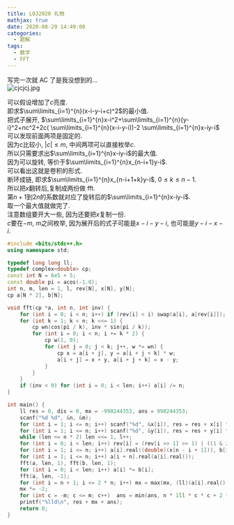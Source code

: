 ```yaml
---
title: LOJ2020 礼物
mathjax: true
date: 2020-08-29 14:49:00
categories: 
  - 题解
tags: 
  - 数学
  - FFT
---
```



写完一次就 AC 了是我没想到的...  
![cjcjcj.jpg][1]

可以假设增加了$c$亮度.  
即求$\sum\limits_{i=1}^{n}(x-i-y-i+c)^2$的最小值.  
把式子展开, $\sum\limits_{i=1}^{n}x-i^2+\sum\limits_{i=1}^{n}{y-i}^2+nc^2+2c( \sum\limits_{i=1}^{n}(x-i-y-i))-2 \sum\limits_{i=1}^{n}x-iy-i$  
可以发现前面两项是固定的.  
因为c比较小, $|c|\leq m$, 中间两项可以直接枚举$c$.  
所以只需要求出$\sum\limits_{i=1}^{n}x-iy-i$的最大值.  
因为可以旋转, 等价于$\sum\limits_{i=1}^{n}x_{n-i+1}y-i$.  
可以看出这就是卷积的形式.  
断环成链, 即求$\sum\limits_{i=1}^{n}x_{n-i+1+k}y-i$, $0 \leq k\leq n-1$.  
所以把$x$翻转后,复制成两份做 fft.  
第$n+1$到$2n$的系数就对应了旋转后的$\sum\limits_{i=1}^{n}x-iy-i$.  
取一个最大值就做完了.  
注意数组要开大一些, 因为还要把$x$复制一份.  
$c$要在$-m$, $m$之间枚举, 因为展开后的式子可能是$x-i-y-i$, 也可能是$y-i-x-i$.  

```cpp
#include <bits/stdc++.h>
using namespace std;

typedef long long ll;
typedef complex<double> cp; 
const int N = 6e5 + 5;
const double pi = acos(-1.0);
int n, m, len = 1, l, rev[N], x[N], y[N];
cp a[N * 2], b[N];

void fft(cp *a, int n, int inv) {
	for (int i = 0; i < n; i++) if (rev[i] < i) swap(a[i], a[rev[i]]);
	for (int k = 1; k < n; k <<= 1) {
		cp wn(cos(pi / k), inv * sin(pi / k));
		for (int i = 0; i < n; i += k * 2) {
			cp w(1, 0);
			for (int j = 0; j < k; j++, w *= wn) {
				cp x = a[i + j], y = a[i + j + k] * w;
				a[i + j] = x + y, a[i + j + k] = x - y;
			}
		}
	}
	if (inv < 0) for (int i = 0; i < len; i++) a[i] /= n;
}

int main() {
	ll res = 0, dis = 0, mx = -998244353, ans = 998244353;
    scanf("%d %d", &n, &m);
    for (int i = 1; i <= n; i++) scanf("%d", &x[i]), res = res + x[i] * 1ll * x[i];
    for (int i = 1; i <= n; i++) scanf("%d", &y[i]), res = res + y[i] * 1ll * y[i], dis += x[i] - y[i];
    while (len <= n * 2) len <<= 1, l++;
    for (int i = 0; i < len; i++) rev[i] = (rev[i >> 1] >> 1) | ((1 & i) << (l - 1));
    for (int i = 1; i <= n; i++) a[i].real((double)(x[n - i + 1])), b[i].real((double)(y[i]));
    for (int i = 1; i <= n; i++) a[i + n].real(a[i].real());
    fft(a, len, 1), fft(b, len, 1);
    for (int i = 0; i < len; i++) a[i] *= b[i];
    fft(a, len, -1);
    for (int i = n + 1; i <= 2 * n; i++) mx = max(mx, (ll)(a[i].real() + 0.5));
    mx *= -2;
    for (int c = -m; c <= m; c++)  ans = min(ans, n * 1ll * c * c + 2 * c * 1ll * dis);
    printf("%lld\n", res + mx + ans);
    return 0;
}
```


  [1]: https://widsnoy.top/usr/uploads/2020/08/696336677.jpg
